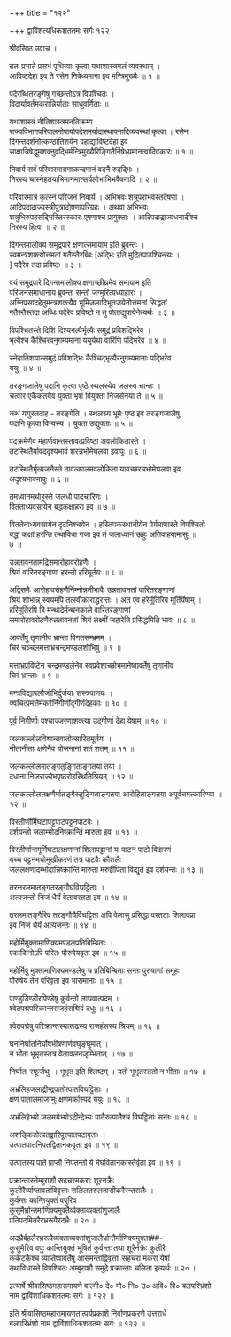 +++
title = "१२२"

+++
द्वाविंशत्यधिकशततमः सर्गः १२२  
  
श्रीवसिष्ठ उवाच ।  
  
ततः प्रभाते प्रसभं पृथिव्याः कृत्वा यथाशास्त्रमलं व्यवस्थाम् ।  
आविष्टदेहा इव ते रसेन निषेध्यमाना इव मन्त्रिमुख्यैः ॥ १ ॥  
  
पदैरब्धितरङ्गेषु गच्छन्तोऽत्र विपश्चितः ।  
विदार्यावर्तमकरान्निर्याताः साधुवर्णिताः ॥  
  
यथाशास्त्रं नीतिशास्त्रमनतिक्रम्य   
राज्यविभागपरिपालनोपायोपदेशमर्यादास्थापनादिव्यवस्थां कृत्वा । रसेन   
दिगन्तदर्शनोत्कण्ठातिशयेन ग्रहाद्याविष्टदेहा इव   
साक्षान्निषेद्धुमशक्नुवद्भिर्मन्त्रिमुख्यैरिङ्गितैर्निषेध्यमानत्वादिवकारः ॥ १ ॥  
  
निवार्य सर्वं परिवारमात्रमाक्रन्दमानं वदनै रुदद्भिः ।  
निरस्य चास्नेहतयाभिमानमात्सर्यलोभाभिभवैषणादि ॥ २ ॥  
  
परिवारमात्रं कृत्स्नं परिजनं निवार्य । अभिभवः शत्रुपराभवस्तदेषणा ।   
आदिपदाद्राज्यस्त्रीपुत्राद्येषणापरिग्रहः । अथवा अभिभवः   
शत्रुभिरुपहसद्भिस्तिरस्कारः एषणाश्च प्रागुक्ताः । आदिपदाद्राज्यधनादींश्च   
निरस्य हित्वा ॥ २ ॥  
  
दिगन्तमालोक्य समुद्रपारे क्षणात्समायाम इति ब्रुवन्तः ।  
स्वमन्त्रशक्त्योत्तमतां गतैस्तैरब्धिः [अद्भिः इति मुद्रितपाठश्चिन्त्यः ।  
] पदैरेव तदा प्रविष्टः ॥ ३ ॥  
  
वयं समुद्रपारे दिगन्तमालोक्य क्षणाच्छीघ्रमेव समायाम इति   
परिजनसमाधानाय ब्रुवन्तः सन्तो जग्मुरित्यध्याहारः ।   
अग्निप्रसादहेतुमन्त्रशक्त्यैव भूमिजलादिभूतजयेनोत्तमतां सिद्धतां   
गतैस्तैस्तदा अब्धिः पदैरेव प्रविष्टो न तु पोताद्युपायेनेत्यर्थः ॥ ३ ॥  
  
विपश्चितस्ते दिशि दिश्यनल्पैर्भृत्यैः समुद्रं प्रविशद्भिरेव ।  
भृत्यैश्च कैश्चित्त्वनुगम्यमाना ययुर्यथा वारिणि पद्भिरेव ॥ ४ ॥  
  
स्नेहातिशयात्समुद्रं प्रविशद्भिः कैश्चिद्भृत्यैरनुगम्यमानाः पद्भिरेव   
ययुः ॥ ४ ॥  
  
तरङ्गजालेषु पदानि कृत्वा पृष्ठे स्थलस्येव जलस्य चान्तः ।  
चत्वार एकैकतयैव युक्ता भृशं वियुक्ता निजसेनया ते ॥ ५ ॥  
  
कथं ययुस्तदाह - तरङ्गेति । स्थलस्य भूमेः पृष्ठ इव तरङ्गजालेषु   
पदानि कृत्वा विन्यस्य । युक्ता उद्युक्ताः ॥ ५ ॥  
  
पदक्रमेणैव महार्णवान्तस्तावत्प्रविष्टा अवलोकितास्ते ।  
तटस्थितैर्यावददृश्यभावं शरन्नभोमेघलवा इवापुः ॥ ६ ॥  
  
तटस्थितैर्भृत्यजनैस्ते तावत्कालमवलोकिता यावच्छरन्नभोमेघलवा इव   
अदृश्यभावमापुः ॥ ६ ॥  
  
तमध्वानमथोहुस्ते जलधौ पादचारिणः ।  
वितताध्यवसायेन बद्धकक्षाहरा इव ॥ ७ ॥  
  
विततेनाध्यवसायेन दृढनिश्चयेन । हस्तिपकस्थानीयेन प्रेर्यमाणास्ते विपश्चितो   
बद्धां कक्षां हरन्ति तथाविधा गजा इव तं जलाध्वानं ऊहुः अतिवाहयामासुः ॥   
७ ॥  
  
उन्नतावनतामद्रिसमारोहावरोहणैः ।  
श्रियं वारितरङ्गाणां हरन्तो हरिमूर्तयः ॥ ८ ॥  
  
अद्रिसमैः आरोहावरोहणैर्निम्नोन्नतीभावैः उन्नतावनतां वारितरङ्गाणां   
श्रियं शोभान्न् स्वयमपि तत्स्वीकाराद्धरन्तः । अत एव हरेर्मूर्तिरिव मूर्तिर्येषाम् ।   
हरिमूर्तिरपि हि मन्थाद्रेर्मन्थनकाले वारितरङ्गाणां   
समारोहावरोहणैरुन्नतावनतां श्रियं लक्ष्मीं जहारेति प्रसिद्धमिति भावः ॥ ८ ॥  
  
आवर्तेषु तृणानीव भ्रान्ता विगतसम्भ्रमम् ।  
चिरं चञ्चलमत्ताभ्रचन्द्रमण्डलशोभिषु ॥ ९ ॥  
  
मत्ताभ्रप्रविष्टेन चन्द्रमण्डलेनेव स्वप्रवेशाच्छोभमानेष्वावर्तेषु तृणानीव   
चिरं भ्रान्ताः ॥ ९ ॥  
  
मन्त्रविद्याबलौजोभिर्दुर्जयाः शस्त्रपाणयः ।  
क्वचित्प्रमत्तैर्मकरैर्निगीर्णोद्गीर्णदेहकाः ॥ १० ॥  
  
पूर्व निगीर्णाः पश्चाज्जरणाशक्त्या उद्गीर्णा देहा येषाम् ॥ १० ॥  
  
जलकल्लोलविश्रान्तवातोत्सारितमूर्तयः ।  
नीतानीताः क्षणेनैव योजनानां शतं शतम् ॥ ११ ॥  
  
जलकल्लोलमातङ्गतुङ्गिताङ्गतया तया ।  
दधाना निजराज्येभपृष्ठरोहस्थितिश्रियम् ॥ १२ ॥  
  
जलकल्लोललक्षणैर्मातङ्गैस्तुङ्गिताङ्गतया आरोहिताङ्गतया अपूर्वचमत्कारिण्या ॥   
१२ ॥  
  
विस्तीर्णोर्मिघटापट्टपाटपट्टनपाटवैः ।  
दर्शयन्तो जलाम्भोदनिष्क्रान्तिं मारुता इव ॥ १३ ॥  
  
विस्तीर्णानामूर्मिघटालक्षणानां शिलापट्टानां यः पाटनं पाटो विदारणं   
यच्च पट्टनमधोमुखीकरणं तत्र पाटवैः कौशलैः   
जललक्षणादम्भोदान्निष्क्रान्तिं मारुता मरुद्दीपिता विद्युत इव दर्शयन्तः ॥ १३ ॥  
  
तरत्तरलमातङ्गतरङ्गौघविघट्टिताः ।  
अत्यजन्तो निजं धैर्यं वेलावरतटा इव ॥ १४ ॥  
  
तरलमातङ्गैरिव तरङ्गौघैर्विघट्टिता अपि वेलासु प्रसिद्धा वरतटाः शिलावप्रा   
इव निजं धैर्य अत्यजन्तः ॥ १४ ॥  
  
महोर्मिमुक्तामाणिक्यमण्डलप्रतिबिम्बिताः ।  
एकाकिनोऽपि परितः पौरुषेयवृता इव ॥ १५ ॥  
  
महोर्मिषु मुक्तामाणिक्यमण्डलेषु च प्रतिबिम्बिताः सन्तः पुरुषाणां समूहः   
पौरुषेयं तेन परिवृता इव भासमानाः ॥ १५ ॥  
  
पाण्डुडिण्डीरपिण्डेषु कुर्वन्तो लाघवात्पदम् ।  
श्वेतपद्मपरिक्रान्तराजहंसश्रियं दधुः ॥ १६ ॥  
  
श्वेतपद्मेषु परिक्रान्तस्यारूढस्य राजहंसस्य श्रियम् ॥ १६ ॥  
  
घननिर्घातनिर्घोषभीषणार्णवघुङ्घुमात् ।  
न भीता भूभृतस्तत्र वेलावलनजृम्भितात् ॥ १७ ॥  
  
निर्घातः स्फूर्जथुः । भूभृत इति श्लिष्टम् । यतो भूभृतस्ततो न भीताः ॥ १७ ॥  
  
अभ्रंलिहजलाद्रीन्द्रपातोत्पातविघट्टिताः ।  
क्षणं पातालमाजग्मुः क्षणमर्कास्पदं ययुः ॥ १८ ॥  
  
अभ्रंलिहेभ्यो जलमयेभ्योऽद्रीन्द्रेभ्यः पातैरुत्पातैश्च विघट्टिताः सन्तः ॥ १८ ॥  
  
अशङ्कितोत्पतद्वारिपूरपातपटावृताः ।  
उत्पातपातनिपतद्वितानकवृता इव ॥ १९ ॥  
  
उत्पातस्य पाते प्राप्तौ निपतन्तो ये मेघवितानकास्तैर्वृता इव ॥ १९ ॥  
  
प्रक्रान्तास्तेम्बुराशौ सहचरमकराः शूरनक्रैः   
कुलीरैर्व्याप्तावर्ताविवृत्ताः सलिलतरुलतासीकरैरन्तरालैः ।  
कुर्वन्तः कान्तियुक्तं वपुरिव   
कुसुमैर्भ्रान्तमाणिक्यमुक्तैर्व्यक्ताव्यक्तांशुजालैः   
प्रतिपदमितरैरभ्ररूपैरदभ्रैः ॥ २० ॥  
  
अदभ्रैर्बहलैरभ्ररूपैर्व्यक्ताव्यक्तांशुजालैर्भ्रान्तैर्माणिक्यमुक्ता##-  
कुसुमैरिव वपुः कान्तियुक्तं भूषितं कुर्वन्तः तथा शूरैर्नक्रैः कुलीरैः   
कर्कटकैश्च व्याप्तेष्वावर्तेषु आसमन्ताद्विवृत्ताः सहचरा मकरा येषां   
तथाविधास्ते विपश्चितः अम्बुराशौ समुद्रे प्रक्रान्ताः चलिता इत्यर्थः ॥ २० ॥  
  
इत्यार्षे श्रीवासिष्ठमहारामायणे वाल्मी० दे० मो० नि० उ० अवि० वि० बलपरिभ्रंशो   
नाम द्वाविंशाधिकशततमः सर्गः ॥ १२२ ॥  
  
इति श्रीवासिष्ठमहारामायणतात्पर्यप्रकाशे निर्वाणप्रकरणे उत्तरार्धे   
बलपरिभ्रंशो नाम द्वाविंशाधिकशततमः सर्गः ॥ १२२ ॥  
  
  